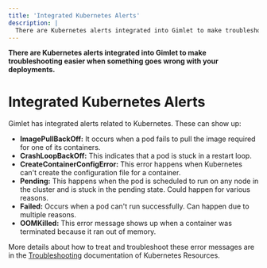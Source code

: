 ```yaml
---
title: 'Integrated Kubernetes Alerts'
description: |
  There are Kubernetes alerts integrated into Gimlet to make troubleshooting easier when something goes wrong with your deployments.
---
```


**There are Kubernetes alerts integrated into Gimlet to make troubleshooting easier when something goes wrong with your deployments.**

# Integrated Kubernetes Alerts

Gimlet has integrated alerts related to Kubernetes. These can show up:

- **ImagePullBackOff:** It occurs when a pod fails to pull the image required for one of its containers.
- **CrashLoopBackOff:** This indicates that a pod is stuck in a restart loop.
- **CreateContainerConfigError:** This error happens when Kubernetes can't create the configuration file for a container.
- **Pending:** This happens when the pod is scheduled to run on any node in the cluster and is stuck in the pending state. Could happen for various reasons.
- **Failed:** Occurs when a pod can't run successfully. Can happen due to multiple reasons.
- **OOMKilled:** This error message shows up when a container was terminated because it ran out of memory.

More details about how to treat and troubleshoot these error messages are in the [Troubleshooting]() documentation of Kubernetes Resources.
